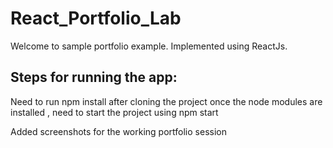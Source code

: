 # React_Portfolio_Lab

Welcome to sample portfolio example.
Implemented using ReactJs.

Steps for running the app:
-------------------------------
Need to run npm install after cloning the project
once the node modules are installed , need to start the project using npm start


Added screenshots for the  working portfolio session
